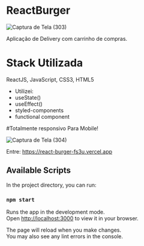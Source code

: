 # ReactBurger

![Captura de Tela (303)](https://user-images.githubusercontent.com/34719454/192042584-65f3471b-25b3-4843-9020-345db00b1bb3.png)

Aplicação de Delivery com carrinho de compras.

# Stack Utilizada
ReactJS, JavaScript, CSS3, HTML5
- Utilizei:
- useState()
- useEffect()
- styled-components
- functional component

#Totalmente responsivo Para Mobile!

![Captura de Tela (304)](https://user-images.githubusercontent.com/34719454/192043594-7cb2885c-88e9-4d22-b5d1-0cbff70bdfd7.png)

Entre: https://react-burger-fs3u.vercel.app



## Available Scripts

In the project directory, you can run:

### `npm start`

Runs the app in the development mode.\
Open [http://localhost:3000](http://localhost:3000) to view it in your browser.

The page will reload when you make changes.\
You may also see any lint errors in the console.
